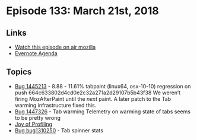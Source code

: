 # Episode 133: March 21st, 2018

## Links
* [Watch this episode on air mozilla](https://air.mozilla.org/the-joy-of-coding-episode-133/)
* [Evernote Agenda](https://www.evernote.com/l/AbKRrMUXNzdI_6ylrqiBDawO4R-3y6VYh2I)

## Topics

* [Bug 1445213](https://bugzilla.mozilla.org/show_bug.cgi?id=1445213) - 8.88 - 11.61% tabpaint (linux64, osx-10-10) regression on push 664c633802d4cd0e2c32a271a2d29107b5b43f38 
  We weren’t firing MozAfterPaint until the _next_ paint. A later patch to the Tab warming infrastructure fixed this.
* [Bug 1447326](https://bugzilla.mozilla.org/show_bug.cgi?id=1447326) - Tab warming Telemetry on warming state of tabs seems to be pretty wrong
* [Joy of Profiling](https://air.mozilla.org/search/?ss=41)
* [Bug bug1310250](https://mikeconley.github.io/bug1310250/) -  Tab spinner stats

